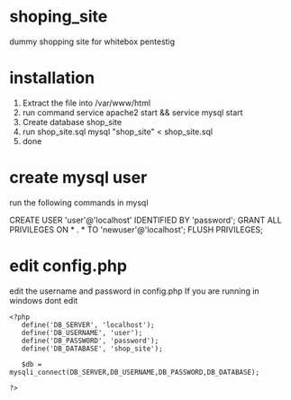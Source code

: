 # shoping_site
dummy shopping site for whitebox pentestig

# installation
1. Extract the file into /var/www/html
2. run command    service apache2 start && service mysql start
3. Create database shop_site
4. run shop_site.sql
   mysql "shop_site" < shop_site.sql
5. done

# create mysql user
run the following commands in mysql

CREATE USER 'user'@'localhost' IDENTIFIED BY 'password';
GRANT ALL PRIVILEGES ON * . * TO 'newuser'@'localhost';
FLUSH PRIVILEGES;


# edit config.php
edit the username and password in config.php
If you are running in windows dont edit
```
<?php
   define('DB_SERVER', 'localhost');
   define('DB_USERNAME', 'user');
   define('DB_PASSWORD', 'password');
   define('DB_DATABASE', 'shop_site');

   $db = mysqli_connect(DB_SERVER,DB_USERNAME,DB_PASSWORD,DB_DATABASE);

?>
```
